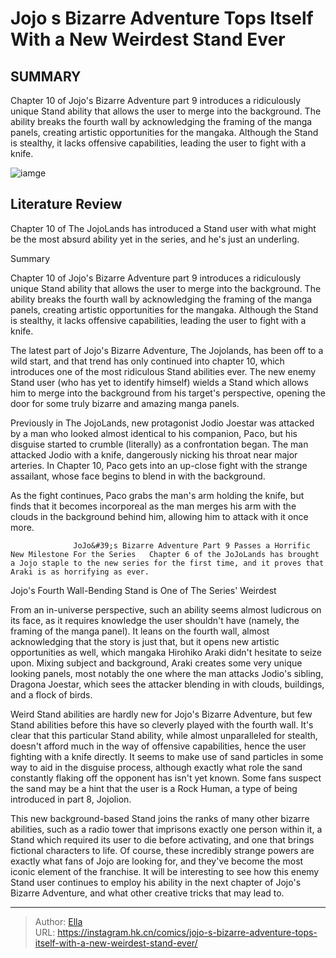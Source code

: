 # Jojo s Bizarre Adventure Tops Itself With a New Weirdest Stand Ever


## SUMMARY 



  Chapter 10 of Jojo&#39;s Bizarre Adventure part 9 introduces a ridiculously unique Stand ability that allows the user to merge into the background.   The ability breaks the fourth wall by acknowledging the framing of the manga panels, creating artistic opportunities for the mangaka.   Although the Stand is stealthy, it lacks offensive capabilities, leading the user to fight with a knife.  

![iamge](https://static1.srcdn.com/wordpress/wp-content/uploads/2023/12/jjba-dragona-jodio.jpg)

## Literature Review

Chapter 10 of The JojoLands has introduced a Stand user with what might be the most absurd ability yet in the series, and he&#39;s just an underling.





Summary

  Chapter 10 of Jojo&#39;s Bizarre Adventure part 9 introduces a ridiculously unique Stand ability that allows the user to merge into the background.   The ability breaks the fourth wall by acknowledging the framing of the manga panels, creating artistic opportunities for the mangaka.   Although the Stand is stealthy, it lacks offensive capabilities, leading the user to fight with a knife.  







The latest part of Jojo&#39;s Bizarre Adventure, The Jojolands, has been off to a wild start, and that trend has only continued into chapter 10, which introduces one of the most ridiculous Stand abilities ever. The new enemy Stand user (who has yet to identify himself) wields a Stand which allows him to merge into the background from his target&#39;s perspective, opening the door for some truly bizarre and amazing manga panels.

Previously in The JojoLands, new protagonist Jodio Joestar was attacked by a man who looked almost identical to his companion, Paco, but his disguise started to crumble (literally) as a confrontation began. The man attacked Jodio with a knife, dangerously nicking his throat near major arteries. In Chapter 10, Paco gets into an up-close fight with the strange assailant, whose face begins to blend in with the background.

          




As the fight continues, Paco grabs the man&#39;s arm holding the knife, but finds that it becomes incorporeal as the man merges his arm with the clouds in the background behind him, allowing him to attack with it once more.

                  JoJo&#39;s Bizarre Adventure Part 9 Passes a Horrific New Milestone For the Series   Chapter 6 of the JoJoLands has brought a Jojo staple to the new series for the first time, and it proves that Araki is as horrifying as ever.   


 Jojo&#39;s Fourth Wall-Bending Stand is One of The Series&#39; Weirdest 
          

From an in-universe perspective, such an ability seems almost ludicrous on its face, as it requires knowledge the user shouldn&#39;t have (namely, the framing of the manga panel). It leans on the fourth wall, almost acknowledging that the story is just that, but it opens new artistic opportunities as well, which mangaka Hirohiko Araki didn&#39;t hesitate to seize upon. Mixing subject and background, Araki creates some very unique looking panels, most notably the one where the man attacks Jodio&#39;s sibling, Dragona Joestar, which sees the attacker blending in with clouds, buildings, and a flock of birds.




Weird Stand abilities are hardly new for Jojo&#39;s Bizarre Adventure, but few Stand abilities before this have so cleverly played with the fourth wall. It&#39;s clear that this particular Stand ability, while almost unparalleled for stealth, doesn&#39;t afford much in the way of offensive capabilities, hence the user fighting with a knife directly. It seems to make use of sand particles in some way to aid in the disguise process, although exactly what role the sand constantly flaking off the opponent has isn&#39;t yet known. Some fans suspect the sand may be a hint that the user is a Rock Human, a type of being introduced in part 8, Jojolion.

This new background-based Stand joins the ranks of many other bizarre abilities, such as a radio tower that imprisons exactly one person within it, a Stand which required its user to die before activating, and one that brings fictional characters to life. Of course, these incredibly strange powers are exactly what fans of Jojo are looking for, and they&#39;ve become the most iconic element of the franchise. It will be interesting to see how this enemy Stand user continues to employ his ability in the next chapter of Jojo&#39;s Bizarre Adventure, and what other creative tricks that may lead to.






---

> Author: [Ella](https://instagram.hk.cn/)  
> URL: https://instagram.hk.cn/comics/jojo-s-bizarre-adventure-tops-itself-with-a-new-weirdest-stand-ever/  

